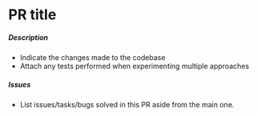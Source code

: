 # PR title

##### Description
 - Indicate the changes made to the codebase
 - Attach any tests performed when experimenting multiple approaches

##### Issues
 - List issues/tasks/bugs solved in this PR aside from the main one.

